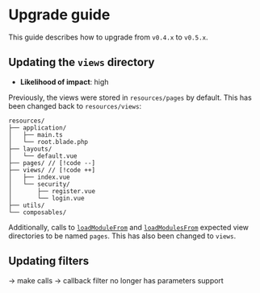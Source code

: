 # Upgrade guide

This guide describes how to upgrade from `v0.4.x` to `v0.5.x`.

## Updating the `views` directory

- **Likelihood of impact**: <span class="text-red-700 dark:text-red-300">high</span>

Previously, the views were stored in `resources/pages` by default. This has been changed back to `resources/views`:

```
resources/
├── application/
│   ├── main.ts
│   └── root.blade.php
├── layouts/
│   └── default.vue
├── pages/ // [!code --]
├── views/ // [!code ++]
│   ├── index.vue
│   └── security/
│       ├── register.vue
│       └── login.vue
├── utils/
└── composables/
```

Additionally, calls to [`loadModuleFrom`](../../api/laravel/hybridly.md#loadmodulefrom) and [`loadModulesFrom`](../../api/laravel/hybridly.md#loadmodulesfrom) expected view directories to be named `pages`. This has also been changed to `views`.

## Updating filters

-> make calls
-> callback filter no longer has parameters support
